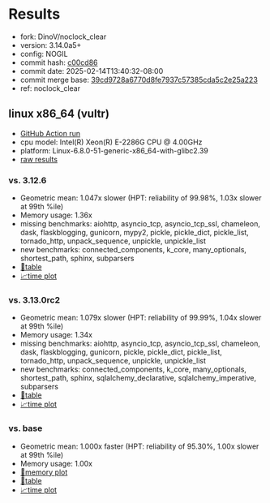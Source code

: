 # Results

- fork: DinoV/noclock_clear
- version: 3.14.0a5+
- config: NOGIL
- commit hash: [c00cd86](https://github.com/DinoV/cpython/commit/c00cd86)
- commit date: 2025-02-14T13:40:32-08:00
- commit merge base: [39cd9728a6770d8fe7937c57385cda5c2e25a223](https://github.com/python/cpython/commit/39cd9728a6770d8fe7937c57385cda5c2e25a223)
- ref: noclock_clear

## linux x86_64 (vultr)

- [GitHub Action run](https://github.com/facebookexperimental/free-threading-benchmarking/actions/runs/13338001011)
- cpu model: Intel(R) Xeon(R) E-2286G CPU @ 4.00GHz
- platform: Linux-6.8.0-51-generic-x86_64-with-glibc2.39
- [raw results](bm-20250214-vultr-x86_64-DinoV-noclock_clear-3.14.0a5%2B-c00cd86.json)

### vs. 3.12.6

- Geometric mean: 1.047x slower (HPT: reliability of 99.98%, 1.03x slower at 99th %ile)
- Memory usage: 1.36x
- missing benchmarks: aiohttp, asyncio_tcp, asyncio_tcp_ssl, chameleon, dask, flaskblogging, gunicorn, mypy2, pickle, pickle_dict, pickle_list, tornado_http, unpack_sequence, unpickle, unpickle_list
- new benchmarks: connected_components, k_core, many_optionals, shortest_path, sphinx, subparsers
- [📄table](bm-20250214-vultr-x86_64-DinoV-noclock_clear-3.14.0a5%2B-c00cd86-vs-3.12.6.md)
- [📈time plot](bm-20250214-vultr-x86_64-DinoV-noclock_clear-3.14.0a5%2B-c00cd86-vs-3.12.6.svg)

### vs. 3.13.0rc2

- Geometric mean: 1.079x slower (HPT: reliability of 99.99%, 1.04x slower at 99th %ile)
- Memory usage: 1.34x
- missing benchmarks: aiohttp, asyncio_tcp, asyncio_tcp_ssl, chameleon, dask, flaskblogging, gunicorn, pickle, pickle_dict, pickle_list, tornado_http, unpack_sequence, unpickle, unpickle_list
- new benchmarks: connected_components, k_core, many_optionals, shortest_path, sphinx, sqlalchemy_declarative, sqlalchemy_imperative, subparsers
- [📄table](bm-20250214-vultr-x86_64-DinoV-noclock_clear-3.14.0a5%2B-c00cd86-vs-3.13.0rc2.md)
- [📈time plot](bm-20250214-vultr-x86_64-DinoV-noclock_clear-3.14.0a5%2B-c00cd86-vs-3.13.0rc2.svg)

### vs. base

- Geometric mean: 1.000x faster (HPT: reliability of 95.30%, 1.00x slower at 99th %ile)
- Memory usage: 1.00x
- [🧠memory plot](bm-20250214-vultr-x86_64-DinoV-noclock_clear-3.14.0a5%2B-c00cd86-vs-base-mem.svg)
- [📄table](bm-20250214-vultr-x86_64-DinoV-noclock_clear-3.14.0a5%2B-c00cd86-vs-base.md)
- [📈time plot](bm-20250214-vultr-x86_64-DinoV-noclock_clear-3.14.0a5%2B-c00cd86-vs-base.svg)


